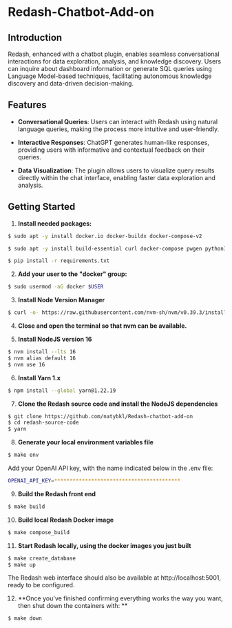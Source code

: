 # Redash-Chatbot-Add-on

## Introduction
Redash, enhanced with a chatbot plugin, enables seamless conversational interactions for data exploration, analysis, and knowledge discovery. Users can inquire about dashboard information or generate SQL queries using Language Model-based techniques, facilitating autonomous knowledge discovery and data-driven decision-making. 

## Features

- **Conversational Queries**: Users can interact with Redash using natural language queries, making the process more intuitive and user-friendly.

- **Interactive Responses**: ChatGPT generates human-like responses, providing users with informative and contextual feedback on their queries.

- **Data Visualization**: The plugin allows users to visualize query results directly within the chat interface, enabling faster data exploration and analysis.

## Getting Started

1. **Install needed packages:**

```bash
$ sudo apt -y install docker.io docker-buildx docker-compose-v2

$ sudo apt -y install build-essential curl docker-compose pwgen python3-venv xvfb

$ pip install -r requirements.txt
````

2. **Add your user to the "docker" group:**

```bash
$ sudo usermod -aG docker $USER
````
3. **Install Node Version Manager**

````bash
$ curl -o- https://raw.githubusercontent.com/nvm-sh/nvm/v0.39.3/install.sh | bash
````
4. **Close and open the terminal so that nvm can be available.**

5. **Install NodeJS version 16**
``````bash
$ nvm install --lts 16
$ nvm alias default 16
$ nvm use 16
``````
6. **Install Yarn 1.x**
``````bash
$ npm install --global yarn@1.22.19
``````

7. **Clone the Redash source code and install the NodeJS dependencies**
``````bash
$ git clone https://github.com/natybkl/Redash-chatbot-add-on
$ cd redash-source-code
$ yarn
``````

8. **Generate your local environment variables file**
``````bash
$ make env
``````
Add your OpenAI API key, with the name indicated below in the .env file:

``````bash
OPENAI_API_KEY=*****************************************
``````
9. **Build the Redash front end**
``````bash
$ make build
``````

10. **Build local Redash Docker image**
``````bash
$ make compose_build
``````

11. **Start Redash locally, using the docker images you just built**
``````bash
$ make create_database
$ make up
``````
The Redash web interface should also be available at http://localhost:5001, ready to be configured.

12. **Once you've finished confirming everything works the way you want, then shut down the containers with: **

``````bash
$ make down
``````
